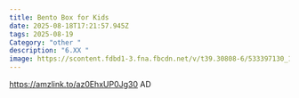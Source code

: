 ```yaml
---
title: Bento Box for Kids
date: 2025-08-18T17:21:57.945Z
tags: 2025-08-19
Category: "other "
description: "6.XX "
image: https://scontent.fdbd1-3.fna.fbcdn.net/v/t39.30808-6/533397130_1350142487121129_7238596126683659365_n.jpg?stp=dst-jpg_p552x414_tt6&_nc_cat=103&ccb=1-7&_nc_sid=127cfc&_nc_ohc=xyEu_RnW6yIQ7kNvwGA3k43&_nc_oc=AdnMlQblp9DSC_oVFU16QclxxjZZzRqXXreoCZ2COFyLBAFDhfvIC9X9nNe3rmKE3MiF_cc9aUvlc8pu5h3qk5KP&_nc_zt=23&_nc_ht=scontent.fdbd1-3.fna&_nc_gid=JZLtehWSwy-iOY4aMGHu1Q&oh=00_AfVl7hX4xUvFpnmZyxiDefqGxpnSWhNxzMplqVKqt6oLCQ&oe=68A92AEA
---
```

 https://amzlink.to/az0EhxUP0Jg30       AD